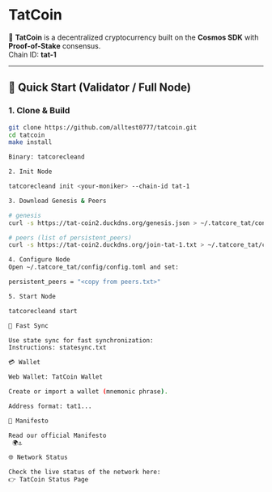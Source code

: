 # TatCoin

🚀 **TatCoin** is a decentralized cryptocurrency built on the **Cosmos SDK** with **Proof-of-Stake** consensus.  
Chain ID: **tat-1**

---

## 🌊 Quick Start (Validator / Full Node)

### 1. Clone & Build
```bash
git clone https://github.com/alltest0777/tatcoin.git
cd tatcoin
make install

Binary: tatcorecleand

2. Init Node

tatcorecleand init <your-moniker> --chain-id tat-1

3. Download Genesis & Peers

# genesis
curl -s https://tat-coin2.duckdns.org/genesis.json > ~/.tatcore_tat/config/genesis.json

# peers (list of persistent_peers)
curl -s https://tat-coin2.duckdns.org/join-tat-1.txt > ~/.tatcore_tat/config/peers.txt

4. Configure Node
Open ~/.tatcore_tat/config/config.toml and set:

persistent_peers = "<copy from peers.txt>"

5. Start Node

tatcorecleand start

🔄 Fast Sync

Use state sync for fast synchronization:
Instructions: statesync.txt

💳 Wallet

Web Wallet: TatCoin Wallet

Create or import a wallet (mnemonic phrase).

Address format: tat1...

📜 Manifesto

Read our official Manifesto
 🌍⚓

🌐 Network Status

Check the live status of the network here:
👉 TatCoin Status Page
